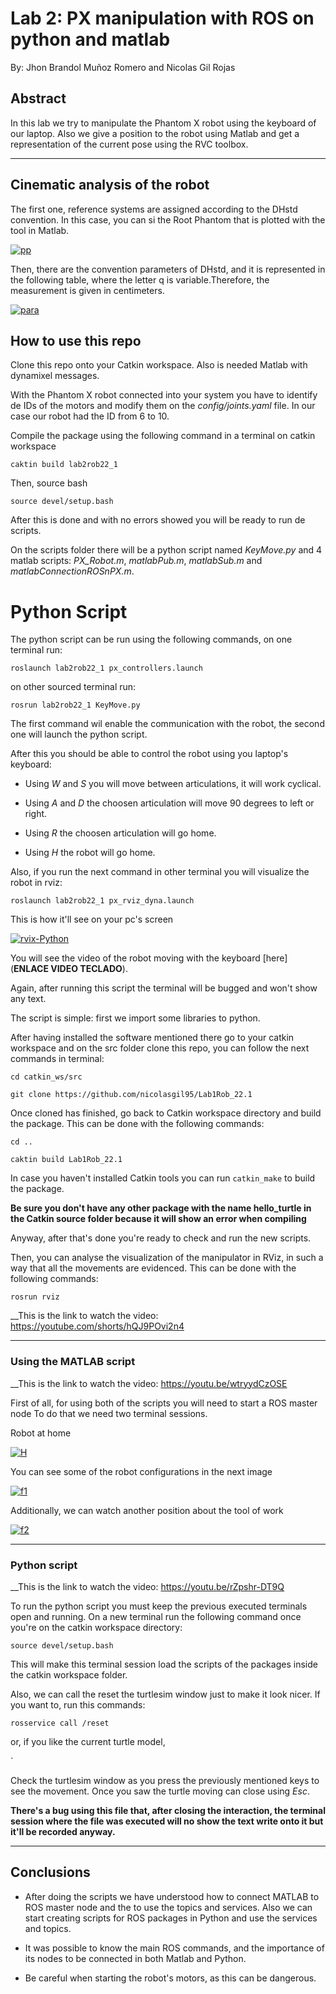 # Lab 2: PX manipulation with ROS on python and matlab

By: Jhon Brandol Muñoz Romero and Nicolas Gil Rojas
## Abstract
In this lab we try to manipulate the Phantom X robot using the keyboard of our laptop. Also we give a position to the robot using Matlab and get a representation of the current pose using the RVC toolbox.
 - - - 
 ##  Cinematic analysis of the robot
The first one, reference systems are assigned according to the DHstd convention. In this case, you can si the Root Phantom that is plotted with the tool in Matlab. 

<a href="https://imgbb.com/"><img src="https://i.ibb.co/tXtr8yM/pp.jpg" alt="pp" border="0"></a>

Then, there are the convention parameters of DHstd, and it is represented in the following table, where the letter q is variable.Therefore, the measurement is given in centimeters.


 <a href="https://imgbb.com/"><img src="https://i.ibb.co/482tP1q/para.png" alt="para" border="0"></a>
 
## How to use this repo
Clone this repo onto your Catkin workspace. Also is needed Matlab with dynamixel messages.

With the Phantom X robot connected into your system you have to identify de IDs of the motors and modify them on the _config/joints.yaml_ file. In our case our robot had the ID from 6 to 10.

Compile the package using the following command in a terminal on catkin workspace

`caktin build lab2rob22_1`

Then, source bash 

`source devel/setup.bash`

After this is done and with no errors showed you will be ready to run de scripts.

On the scripts folder there will be a python script named _KeyMove.py_ and 4 matlab scripts: *PX_Robot.m*, _matlabPub.m_, _matlabSub.m_ and _matlabConnectionROSnPX.m_.

# Python Script

The python script can be run using the following commands, on one terminal run:

`roslaunch lab2rob22_1 px_controllers.launch`

on other sourced terminal run:

`rosrun lab2rob22_1 KeyMove.py`

The first command wil enable the communication with the robot, the second one will launch the python script.

After this you should be able to control the robot using you laptop's keyboard:

- Using _W_ and _S_ you will move between articulations, it will work cyclical.

- Using _A_ and _D_ the choosen articulation will move 90 degrees to left or right.

- Using _R_ the choosen articulation will go home.

- Using _H_ the robot will go home.

Also, if you run the next command in other terminal you will visualize the robot in rviz:

`roslaunch lab2rob22_1 px_rviz_dyna.launch`

This is how it'll see on your pc's screen

<a href="https://ibb.co/nDsby4Z"><img src="https://i.ibb.co/jLvTYqB/rvix-Python.png" alt="rvix-Python" border="0"></a>

You will see the video of the robot moving with the keyboard [here](__ENLACE VIDEO TECLADO__).

Again, after running this script the terminal will be bugged and won't show any text.

The script is simple: first we import some libraries to python.










After having installed the software mentioned there go to your catkin workspace and on the src folder clone this repo, you can follow the next commands in terminal: 

`cd catkin_ws/src` 

`git clone https://github.com/nicolasgil95/Lab1Rob_22.1`

Once cloned has finished, go back to Catkin workspace directory and build the package. This can be done with the following commands: 

`cd ..` 

`caktin build Lab1Rob_22.1` 

In case you haven't installed Catkin tools you can run `catkin_make` to build the package.

__Be sure you don't have any other package with the name hello_turtle in the Catkin source folder because it will show an error when compiling__


Anyway, after that's done you're ready to check and run the new scripts. 



Then, you can analyse the visualization of the manipulator in RViz, in such a way that all the movements are evidenced. This can be done with the following commands: 

`rosrun rviz` 

__This is the link to watch the video:
https://youtube.com/shorts/hQJ9POvi2n4
- - -
### Using the MATLAB script
__This is the link to watch the video:
https://youtu.be/wtryydCzOSE

First of all, for using both of the scripts you will need to start a ROS master node To do that we need two terminal sessions. 



Robot at home

<a href="https://ibb.co/KjLkTC2"><img src="https://i.ibb.co/nsnvxh7/H.jpg" alt="H" border="0"></a>

You can see some of the robot configurations in the next image

<a href="https://ibb.co/4pyNcKp"><img src="https://i.ibb.co/qpG1z7p/f1.jpg" alt="f1" border="0"></a>

Additionally, we can watch another position about the tool of work 

<a href="https://ibb.co/VYHPFTV"><img src="https://i.ibb.co/Mk83z7n/f2.jpg" alt="f2" border="0"></a>
- - - 
### Python script
__This is the link to watch the video:
https://youtu.be/rZpshr-DT9Q

To run the python script you must keep the previous executed terminals open and running. On a new terminal run the following command once you're on the catkin workspace directory:  

`source devel/setup.bash` 

This will make this terminal session load the scripts of the packages inside the catkin workspace folder. 

Also, we can call the reset the turtlesim window just to make it look nicer. If you want to, run this commands: 

`rosservice call /reset` 

or, if you like the current turtle model, 

`

Check the turtlesim window as you press the previously mentioned keys to see the movement. Once you saw the turtle moving can close using _Esc_. 

__There's a bug using this file that, after closing the interaction, the terminal session where the file was executed will no show the text write onto it but it'll be recorded anyway.__ 

--- 
## Conclusions
- After doing the scripts we have understood how to connect MATLAB to ROS master node and the to use the topics and services. Also we can start creating scripts for ROS packages in Python and use the services and topics.

- It was possible to know the main ROS commands, and the importance of its nodes to be connected in both Matlab and Python.

- Be careful when starting the robot's motors, as this can be dangerous.

